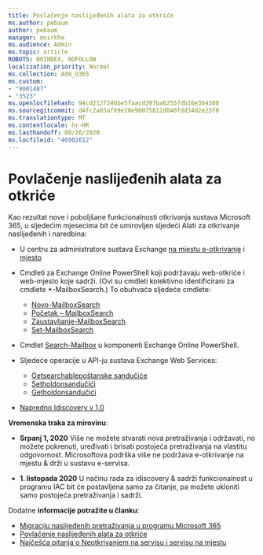 ```yaml
---
title: Povlačenje naslijeđenih alata za otkriće
ms.author: pebaum
author: pebaum
manager: mnirkhe
ms.audience: Admin
ms.topic: article
ROBOTS: NOINDEX, NOFOLLOW
localization_priority: Normal
ms.collection: Adm_O365
ms.custom:
- "9001487"
- "3523"
ms.openlocfilehash: 94cd2127240be5faacd397ba6255fdb16e364308
ms.sourcegitcommit: d4fc2a03af69e28e96075812d040fdd34d2e23f0
ms.translationtype: MT
ms.contentlocale: hr-HR
ms.lasthandoff: 08/26/2020
ms.locfileid: "46902612"
---
```

# <a name="retirement-of-legacy-ediscovery-tools"></a>Povlačenje naslijeđenih alata za otkriće

Kao rezultat nove i poboljšane funkcionalnosti otkrivanja sustava Microsoft 365, u sljedećim mjesecima bit će umirovljen sljedeći Alati za otkrivanje naslijeđenih i naredbina:

- U centru za administratore sustava Exchange [na mjestu e-otkrivanje](https://docs.microsoft.com/exchange/security-and-compliance/in-place-ediscovery/in-place-ediscovery) i [mjesto](https://docs.microsoft.com/exchange/security-and-compliance/create-or-remove-in-place-holds)

- Cmdleti za Exchange Online PowerShell koji podržavaju web-otkriće i web-mjesto koje sadrži. (Ovi su cmdleti kolektivno identificirani za cmdlete *-MailboxSearch.) To obuhvaća sljedeće cmdlete:

    - [Novo-MailboxSearch](https://docs.microsoft.com/powershell/module/exchange/policy-and-compliance-content-search/new-mailboxsearch)
    - [Početak – MailboxSearch](https://docs.microsoft.com/powershell/module/exchange/policy-and-compliance-content-search/start-mailboxsearch)
    - [Zaustavljanje-MailboxSearch](https://docs.microsoft.com/powershell/module/exchange/policy-and-compliance-content-search/stop-mailboxsearch)
    - [Set-MailboxSearch](https://docs.microsoft.com/powershell/module/exchange/policy-and-compliance-content-search/set-mailboxsearch)

- Cmdlet [Search-Mailbox](https://docs.microsoft.com/powershell/module/exchange/mailboxes/search-mailbox?view=exchange-ps) u komponenti Exchange Online PowerShell.
- Sljedeće operacije u API-ju sustava Exchange Web Services:
    - [Getsearchablepoštanske sandučiće](https://docs.microsoft.com/exchange/client-developer/web-service-reference/getsearchablemailboxes-operation)
    - [Setholdonsandučići](https://docs.microsoft.com/exchange/client-developer/web-service-reference/setholdonmailboxes-operation)
    - [Getholdonsandučići](https://docs.microsoft.com/exchange/client-developer/web-service-reference/getholdonmailboxes-operation)

- [Napredno Idiscovery v 1,0](https://docs.microsoft.com/microsoft-365/compliance/office-365-advanced-ediscovery)

**Vremenska traka za mirovinu**:
- **Srpanj 1, 2020** Više ne možete stvarati nova pretraživanja i održavati, no možete pokrenuti, uređivati i brisati postojeća pretraživanja na vlastitu odgovornost. Microsoftova podrška više ne podržava e-otkrivanje na mjestu & drži u sustavu e-servisa.
    
- **1. listopada 2020** U načinu rada za idiscovery & sadrži funkcionalnost u programu IAC bit će postavljena samo za čitanje, pa možete ukloniti samo postojeća pretraživanja i sadrži.

Dodatne **informacije potražite u članku**:

 - [Migraciju naslijeđenih pretraživanja u programu Microsoft 365](https://docs.microsoft.com/microsoft-365/compliance/migrate-legacy-ediscovery-searches-and-holds)
 - [Povlačenje naslijeđenih alata za otkriće](https://docs.microsoft.com/microsoft-365/compliance/legacy-ediscovery-retirement)
 - [Najčešća pitanja o Neotkrivanjem na servisu i servisu na mjestu](https://docs.microsoft.com/microsoft-365/compliance/legacy-ediscovery-retirement#faqs-about-in-place-ediscovery-and-in-place-holds)



